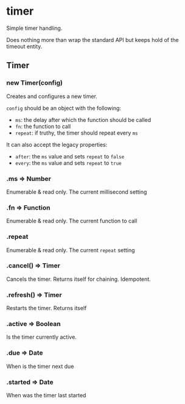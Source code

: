 # timer
Simple timer handling.

Does nothing more than wrap the standard API but keeps hold of the timeout entity.

## Timer

### new Timer(config)

Creates and configures a new timer.

`config` should be an object with the following:
- `ms`: the delay after which the function should be called
- `fn`: the function to call
- `repeat`: if truthy, the timer should repeat every `ms`

It can also accept the legacy properties:
- `after`: the `ms` value and sets `repeat` to `false`
- `every`: the `ms` value and sets `repeat` to `true`

### .ms => Number

Enumerable & read only. The current millisecond setting

### .fn => Function

Enumerable & read only. The current function to call

### .repeat

Enumerable & read only. The current `repeat` setting

### .cancel() => Timer

Cancels the timer. Returns itself for chaining. Idempotent.

### .refresh() => Timer

Restarts the timer. Returns itself

### .active => Boolean

Is the timer currently active.

### .due => Date

When is the timer next due

### .started => Date

When was the timer last started

